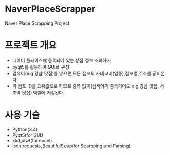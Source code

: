# NaverPlaceScrapper
Naver Place Scrapping Project
# 프로젝트 개요
- 네이버 플레이스에 등록되어 있는 상점 정보 조회하기
- pyqt5를 활용하여 GUI로 구성
- 검색어(e.g 강남 맛집)를 넣으면 모든 점포의 카테고리(업종),점포명,주소를 긁어온다.
- 각 점포 ID를 고유값으로 하므로 중복 없이(검색어가 중복되어도 e.g 강남 맛집, 서초역 맛집) 엑셀에 저장된다.

# 사용 기술
- Python(3.4)
- Pyqt5(for GUI)
- xlrd,xlwt(for excel)
- json,requests,BeautifulSoup(for Scarpping and Parsing)
